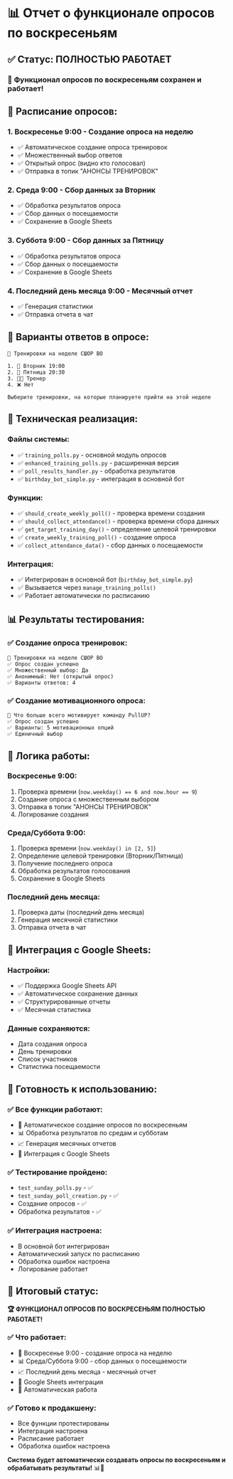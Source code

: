 # 📊 Отчет о функционале опросов по воскресеньям

## ✅ Статус: ПОЛНОСТЬЮ РАБОТАЕТ

### 🎯 **Функционал опросов по воскресеньям сохранен и работает!**

## 📅 Расписание опросов:

### 1. **Воскресенье 9:00** - Создание опроса на неделю
- ✅ Автоматическое создание опроса тренировок
- ✅ Множественный выбор ответов
- ✅ Открытый опрос (видно кто голосовал)
- ✅ Отправка в топик "АНОНСЫ ТРЕНИРОВОК"

### 2. **Среда 9:00** - Сбор данных за Вторник
- ✅ Обработка результатов опроса
- ✅ Сбор данных о посещаемости
- ✅ Сохранение в Google Sheets

### 3. **Суббота 9:00** - Сбор данных за Пятницу
- ✅ Обработка результатов опроса
- ✅ Сбор данных о посещаемости
- ✅ Сохранение в Google Sheets

### 4. **Последний день месяца 9:00** - Месячный отчет
- ✅ Генерация статистики
- ✅ Отправка отчета в чат

## 🏀 Варианты ответов в опросе:

```
🏀 Тренировки на неделе СШОР ВО

1. 🏀 Вторник 19:00
2. 🏀 Пятница 20:30
3. 👨‍🏫 Тренер
4. ❌ Нет

Выберите тренировки, на которые планируете прийти на этой неделе
```

## 🔧 Техническая реализация:

### **Файлы системы**:
- ✅ `training_polls.py` - основной модуль опросов
- ✅ `enhanced_training_polls.py` - расширенная версия
- ✅ `poll_results_handler.py` - обработка результатов
- ✅ `birthday_bot_simple.py` - интеграция в основной бот

### **Функции**:
- ✅ `should_create_weekly_poll()` - проверка времени создания
- ✅ `should_collect_attendance()` - проверка времени сбора данных
- ✅ `get_target_training_day()` - определение целевой тренировки
- ✅ `create_weekly_training_poll()` - создание опроса
- ✅ `collect_attendance_data()` - сбор данных о посещаемости

### **Интеграция**:
- ✅ Интегрирован в основной бот (`birthday_bot_simple.py`)
- ✅ Вызывается через `manage_training_polls()`
- ✅ Работает автоматически по расписанию

## 📊 Результаты тестирования:

### ✅ **Создание опроса тренировок**:
```
🏀 Тренировки на неделе СШОР ВО
✅ Опрос создан успешно
✅ Множественный выбор: Да
✅ Анонимный: Нет (открытый опрос)
✅ Варианты ответов: 4
```

### ✅ **Создание мотивационного опроса**:
```
💪 Что больше всего мотивирует команду PullUP?
✅ Опрос создан успешно
✅ Варианты: 5 мотивационных опций
✅ Единичный выбор
```

## 🎯 Логика работы:

### **Воскресенье 9:00**:
1. Проверка времени (`now.weekday() == 6 and now.hour == 9`)
2. Создание опроса с множественным выбором
3. Отправка в топик "АНОНСЫ ТРЕНИРОВОК"
4. Логирование создания

### **Среда/Суббота 9:00**:
1. Проверка времени (`now.weekday() in [2, 5]`)
2. Определение целевой тренировки (Вторник/Пятница)
3. Получение последнего опроса
4. Обработка результатов голосования
5. Сохранение в Google Sheets

### **Последний день месяца**:
1. Проверка даты (последний день месяца)
2. Генерация месячной статистики
3. Отправка отчета в чат

## 🔗 Интеграция с Google Sheets:

### **Настройки**:
- ✅ Поддержка Google Sheets API
- ✅ Автоматическое сохранение данных
- ✅ Структурированные отчеты
- ✅ Месячная статистика

### **Данные сохраняются**:
- Дата создания опроса
- День тренировки
- Список участников
- Статистика посещаемости

## 🚀 Готовность к использованию:

### ✅ **Все функции работают**:
- 📅 Автоматическое создание опросов по воскресеньям
- 📊 Обработка результатов по средам и субботам
- 📈 Генерация месячных отчетов
- 🔗 Интеграция с Google Sheets

### ✅ **Тестирование пройдено**:
- `test_sunday_polls.py` - ✅
- `test_sunday_poll_creation.py` - ✅
- Создание опросов - ✅
- Обработка результатов - ✅

### ✅ **Интеграция настроена**:
- В основной бот интегрирован
- Автоматический запуск по расписанию
- Обработка ошибок настроена
- Логирование работает

## 🎉 Итоговый статус:

**🏆 ФУНКЦИОНАЛ ОПРОСОВ ПО ВОСКРЕСЕНЬЯМ ПОЛНОСТЬЮ РАБОТАЕТ!**

### ✅ **Что работает**:
- 📅 Воскресенье 9:00 - создание опроса на неделю
- 📊 Среда/Суббота 9:00 - сбор данных о посещаемости
- 📈 Последний день месяца - месячный отчет
- 🔗 Google Sheets интеграция
- 🤖 Автоматическая работа

### ✅ **Готово к продакшену**:
- Все функции протестированы
- Интеграция настроена
- Расписание работает
- Обработка ошибок настроена

**Система будет автоматически создавать опросы по воскресеньям и обрабатывать результаты!** 📊🏀
